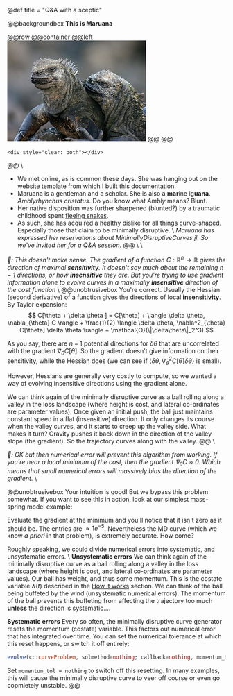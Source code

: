 @def title = "Q&A with a sceptic"


@@backgroundbox
**This is Maruana**

@@row
@@container
@@left ![](/assets/rndimg.jpg) @@
@@
~~~
<div style="clear: both"></div>
~~~
@@
\\
- We met online, as is common these days. She was hanging out on the website template from which I built this documentation. 
- Maruana is a gentleman and a scholar. She is also a **mar**ine ig**uana**. *Amblyrhynchus cristatus*. Do you know what *Ambly* means? Blunt.
- Her native disposition was further sharpened (blunted?) by a traumatic childhood spent [fleeing snakes](https://www.youtube.com/watch?v=Rv9hn4IGofM).
- As such, she has acquired a healthy dislike for all things curve-shaped. Especially those that claim to be minimally disruptive.
\\
*Maruana has expressed her reservations about MinimallyDisruptiveCurves.jl. So we've invited her for a Q&A session.*
@@
\\
\\

 *🦎: This doesn't make sense. The gradient of a function $C: \mathbb{R}^n \to \mathbb{R}$ gives the direction of maximal **sensitivity**. It doesn't say much about the remaining $n-1$ directions, or how **insensitive** they are. But you're trying to use gradient information alone to evolve curves in a maximally **insensitive** direction of the cost function*
\\ 
@@unobtrusivebox
You're correct. Usually the Hessian (second derivative) of a function gives the directions of local **insensitivity**. By Taylor expansion:
$$ C[\theta + \delta \theta ] = C[\theta] + \langle \delta \theta, \nabla_{\theta} C \rangle + \frac{1}{2} \langle \delta \theta, \nabla^2_{\theta} C[\theta] \delta \theta \rangle + \mathcal{O}(\|\delta\theta\|_2^3).$$

As you say, there are $n-1$ potential directions for $\delta \theta$ that are uncorrelated with the gradient $\nabla_{\theta} C[\theta]$. So the gradient doesn't give information on their sensitivity, while the Hessian does (we can see if $\langle \delta \theta, \nabla^2_{\theta} C[\theta] \delta \theta \rangle$ is small).

However, Hessians are generally very costly to compute, so we wanted a way of evolving insensitive directions using the gradient alone.

We can think again of the minimally disruptive curve as a ball rolling along a valley in the loss landscape (where height is cost, and lateral co-ordinates are parameter values). Once given an initial push, the ball just maintains constant speed in a flat (insensitive) direction. It only changes its course when the valley curves, and it starts to creep up the valley side. What makes it turn? Gravity pushes it back down in the direction of the valley slope (the gradient). So the trajectory curves along with the valley.
@@
\\

 *🦎: OK but then numerical error will prevent this algorithm from working.  If you're near a local minimum of the cost, then the gradient $\nabla_{\theta} C \approx 0$. Which means that small numerical errors will massively bias the direction of the gradient.*
\\

@@unobtrusivebox
 Your intuition is good! But we bypass this problem somewhat. If you want to see this in action, look at our simplest mass-spring model example:
 
 Evaluate the gradient at the minimum and you'll notice that it isn't zero as it should be. The entries are $\approx 1e^{-5}$. Nevertheless the MD curve (which we know *a priori* in that problem), is extremely accurate. How come?
 
 Roughly speaking, we could divide numerical errors into systematic, and unsystematic errors. 
\\
 **Unsystematic errors**
 We can think again of the minimally disruptive curve as a ball rolling along a valley in the loss landscape (where height is cost, and lateral co-ordinates are parameter values). Our ball has weight, and thus some momentum. This is the costate variable $\lambda(t)$ described in the [How it works](/menu1) section. We can think of the ball being buffeted by the wind (unsystematic numerical errors). The momentum of the ball prevents this buffeting from affecting the trajectory too much **unless** the direction is systematic....

 **Systematic errors**
 Every so often, the minimally disruptive curve generator resets the momentum (costate) variable. This factors out numerical error that has integrated over time. You can set the numerical tolerance at which this reset happens, or switch it off entirely:
 ```julia
evolve(c::curveProblem, solmethod=nothing; callback=nothing, momentum_tol = 1e-3,kwargs...)
 ```
 Set `momentum_tol = nothing`  to switch off this resetting. In many examples, this will cause the minimally disruptive curve to veer off course or even go copmletely unstable.
 @@

